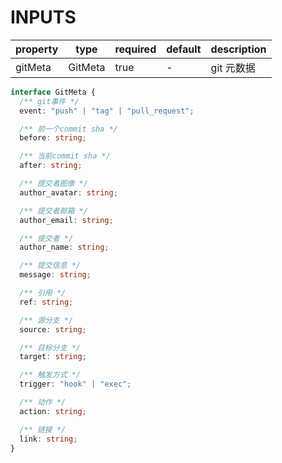 [//]: # "business-bricks/ci/build-list-event.ts"
[//]: # "business-bricks/ci/build-list-branch.ts"

# INPUTS

| property | type    | required | default | description |
| -------- | ------- | -------- | ------- | ----------- |
| gitMeta  | GitMeta | true     | -       | git 元数据  |

```typescript
interface GitMeta {
  /** git事件 */
  event: "push" | "tag" | "pull_request";

  /** 前一个commit sha */
  before: string;

  /** 当前commit sha */
  after: string;

  /** 提交者图像 */
  author_avatar: string;

  /** 提交者邮箱 */
  author_email: string;

  /** 提交者 */
  author_name: string;

  /** 提交信息 */
  message: string;

  /** 引用 */
  ref: string;

  /** 源分支 */
  source: string;

  /** 目标分支 */
  target: string;

  /** 触发方式 */
  trigger: "hook" | "exec";

  /** 动作 */
  action: string;

  /** 链接 */
  link: string;
}
```
